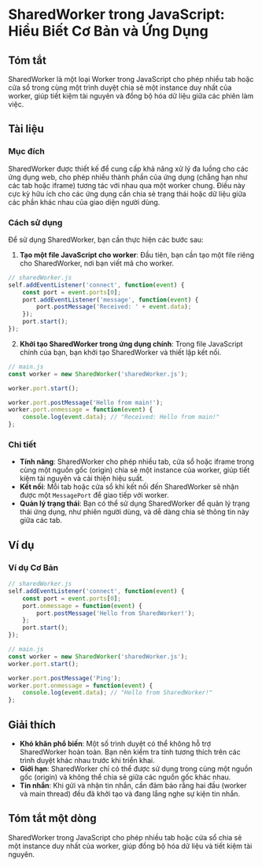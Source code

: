 <!--
Meta Description: # SharedWorker trong JavaScript: Hiểu Biết Cơ Bản và Ứng Dụng ## Tóm tắt SharedWorker là một loại Worker trong JavaScript cho phép nhiều tab hoặc cửa ...
Meta Keywords: sharedworker, worker, port, một, event
-->

# SharedWorker trong JavaScript: Hiểu Biết Cơ Bản và Ứng Dụng

## Tóm tắt
SharedWorker là một loại Worker trong JavaScript cho phép nhiều tab hoặc cửa sổ trong cùng một trình duyệt chia sẻ một instance duy nhất của worker, giúp tiết kiệm tài nguyên và đồng bộ hóa dữ liệu giữa các phiên làm việc.

## Tài liệu

### Mục đích
SharedWorker được thiết kế để cung cấp khả năng xử lý đa luồng cho các ứng dụng web, cho phép nhiều thành phần của ứng dụng (chẳng hạn như các tab hoặc iframe) tương tác với nhau qua một worker chung. Điều này cực kỳ hữu ích cho các ứng dụng cần chia sẻ trạng thái hoặc dữ liệu giữa các phần khác nhau của giao diện người dùng.

### Cách sử dụng
Để sử dụng SharedWorker, bạn cần thực hiện các bước sau:

1. **Tạo một file JavaScript cho worker**: Đầu tiên, bạn cần tạo một file riêng cho SharedWorker, nơi bạn viết mã cho worker.

```javascript
// sharedWorker.js
self.addEventListener('connect', function(event) {
    const port = event.ports[0];
    port.addEventListener('message', function(event) {
        port.postMessage('Received: ' + event.data);
    });
    port.start();
});
```

2. **Khởi tạo SharedWorker trong ứng dụng chính**: Trong file JavaScript chính của bạn, bạn khởi tạo SharedWorker và thiết lập kết nối.

```javascript
// main.js
const worker = new SharedWorker('sharedWorker.js');

worker.port.start();

worker.port.postMessage('Hello from main!');
worker.port.onmessage = function(event) {
    console.log(event.data); // "Received: Hello from main!"
};
```

### Chi tiết
- **Tính năng**: SharedWorker cho phép nhiều tab, cửa sổ hoặc iframe trong cùng một nguồn gốc (origin) chia sẻ một instance của worker, giúp tiết kiệm tài nguyên và cải thiện hiệu suất.
- **Kết nối**: Mỗi tab hoặc cửa sổ khi kết nối đến SharedWorker sẽ nhận được một `MessagePort` để giao tiếp với worker.
- **Quản lý trạng thái**: Bạn có thể sử dụng SharedWorker để quản lý trạng thái ứng dụng, như phiên người dùng, và dễ dàng chia sẻ thông tin này giữa các tab.

## Ví dụ

### Ví dụ Cơ Bản
```javascript
// sharedWorker.js
self.addEventListener('connect', function(event) {
    const port = event.ports[0];
    port.onmessage = function(event) {
        port.postMessage('Hello from SharedWorker!');
    };
    port.start();
});

// main.js
const worker = new SharedWorker('sharedWorker.js');
worker.port.start();

worker.port.postMessage('Ping');
worker.port.onmessage = function(event) {
    console.log(event.data); // "Hello from SharedWorker!"
};
```

## Giải thích
- **Khó khăn phổ biến**: Một số trình duyệt có thể không hỗ trợ SharedWorker hoàn toàn. Bạn nên kiểm tra tính tương thích trên các trình duyệt khác nhau trước khi triển khai.
- **Giới hạn**: SharedWorker chỉ có thể được sử dụng trong cùng một nguồn gốc (origin) và không thể chia sẻ giữa các nguồn gốc khác nhau.
- **Tin nhắn**: Khi gửi và nhận tin nhắn, cần đảm bảo rằng hai đầu (worker và main thread) đều đã khởi tạo và đang lắng nghe sự kiện tin nhắn.

## Tóm tắt một dòng
SharedWorker trong JavaScript cho phép nhiều tab hoặc cửa sổ chia sẻ một instance duy nhất của worker, giúp đồng bộ hóa dữ liệu và tiết kiệm tài nguyên.